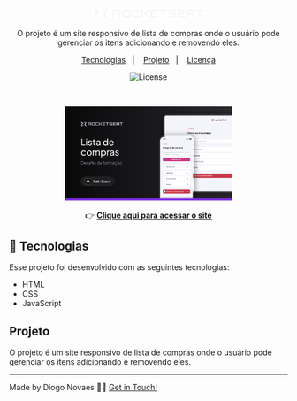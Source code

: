 <p align="center">
  <img alt="Logo - Rocketseat" src="github/logo.png" width="200px" />
</p>

<p align="center">
O projeto é um site responsivo de lista de compras onde o usuário pode gerenciar os itens adicionando e removendo eles. 
</p>

<p align="center">
  <a href="#-tecnologias">Tecnologias</a>&nbsp;&nbsp;&nbsp;|&nbsp;&nbsp;&nbsp;
  <a href="#-projeto">Projeto</a>&nbsp;&nbsp;&nbsp;|&nbsp;&nbsp;&nbsp;
  <a href="#memo-licença">Licença</a>
</p>

<p align="center">
  <img alt="License" src="https://img.shields.io/static/v1?label=license&message=MIT&color=0F172A&labelColor=1D4ED8">
</p>

<br>

<p align="center">
  <a href="https://novaesdg.github.io/quicklist/">
  <img alt="Preview do projeto desenvolvido." src="github/thumbnail.png" width="60%" >
  </a>
</p>

<p align="center">
  👉 <a href="https://novaesdg.github.io/quicklist/"><strong>Clique aqui para acessar o site</strong></a>
</p>

## 🚀 Tecnologias

Esse projeto foi desenvolvido com as seguintes tecnologias:

- HTML
- CSS
- JavaScript

## Projeto

O projeto é um site responsivo de lista de compras onde o usuário pode gerenciar os itens adicionando e removendo eles. 

___

Made by Diogo Novaes 👋🏽 [Get in Touch!](https://www.linkedin.com/in/diogonovaesc/)
